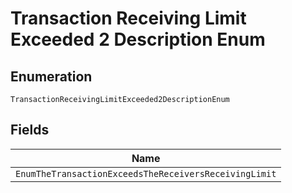 
# Transaction Receiving Limit Exceeded 2 Description Enum

## Enumeration

`TransactionReceivingLimitExceeded2DescriptionEnum`

## Fields

| Name |
|  --- |
| `EnumTheTransactionExceedsTheReceiversReceivingLimit` |

